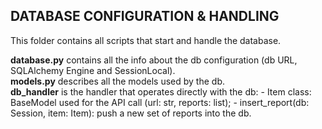 ## DATABASE CONFIGURATION & HANDLING
This folder contains all scripts that start and handle the database.<br />

**database.py** contains all the info about the db configuration (db URL, SQLAlchemy Engine and SessionLocal).<br />
**models.py** describes all the models used by the db.<br />
**db_handler** is the handler that operates directly with the db:
    - Item class: BaseModel used for the API call (url: str, reports: list);
    - insert_report(db: Session, item: Item): push a new set of reports into the db.
